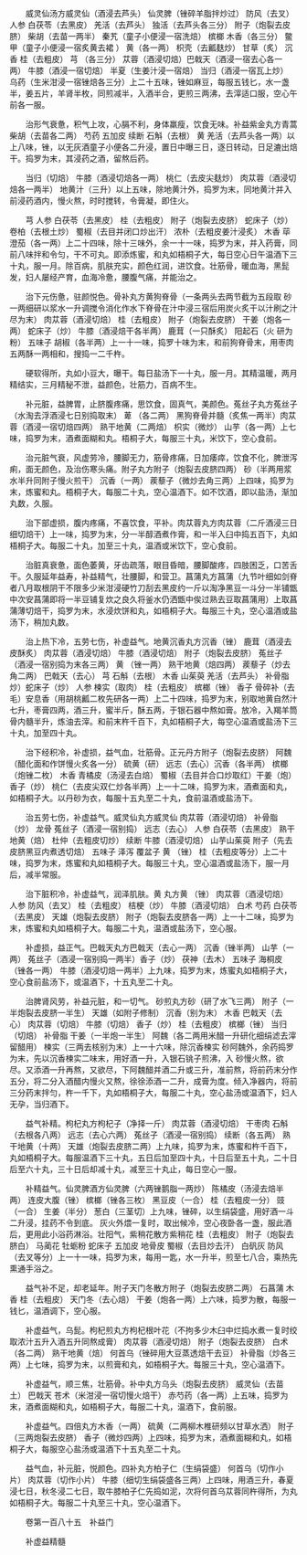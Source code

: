 <!-- { "loadSidebar": true } -->
　　威灵仙汤方威灵仙（酒浸去芦头） 仙灵脾（锉碎羊脂拌炒过） 防风（去叉） 人参 白茯苓（去黑皮） 羌活（去芦头） 独活（去芦头各三分） 附子（炮裂去皮脐） 柴胡（去苗一两半） 秦艽（童子小便浸一宿洗焙） 槟榔 木香（各三分） 鳖甲（童子小便浸一宿炙黄去裙 ） 黄（各一两） 枳壳（去瓤麸炒） 甘草（炙） 沉香 桂（去粗皮） 芎 （各三分） 苁蓉（酒浸切焙）巴戟天（酒浸一宿去心各一两） 牛膝（酒浸一宿切焙） 半夏（生姜汁浸一宿焙） 当归（酒浸一宿瓦上炒） 乌药（生米泔浸一宿锉焙各三分）上二十五味，锉如麻豆，每服五钱匕，水一盏半，姜五片，羊肾半枚，同煎减半，入酒半合，更煎三两沸，去滓适口服，空心午前各一服。

　　治形气衰惫，积气上攻，心膈不利，身体羸瘦，饮食无味。补益紫金丸方青蒿 柴胡（去苗各二两） 芍药 五加皮 续断 石斛（去根） 黄 羌活（去芦头各一两）以上八味，锉，以无灰酒童子小便各二升浸，置日中曝三日，逐日转动，日足漉出焙干。捣罗为末，其浸药之酒，留熬后药。

　　当归（切焙） 牛膝（酒浸切焙各一两） 桃仁（去皮尖麸炒） 肉苁蓉（酒浸切焙各一两半） 地黄汁（三升）以上五味，除地黄汁外，捣罗为末，同地黄汁并入前浸药酒内，慢火熬，时时搅转，令膏凝，即住火。

　　芎 人参 白茯苓（去黑皮） 桂（去粗皮） 附子（炮裂去皮脐） 蛇床子（炒） 卷柏（去根土炒） 蜀椒（去目并闭口炒出汗） 浓朴（去粗皮姜汁浸炙） 木香 荜澄茄（各一两）上二十四味，除十三味外，余一十一味，捣罗为末，并入药膏，同前八味拌和令匀，干不可丸。即添炼蜜，和丸如梧桐子大，每日空心日午温酒下三十丸，服一月。除百病，肌肤充实，颜色红润，进饮食。壮筋骨，暖血海，黑髭发，妇人屡经产育，血海冷惫，腰腹气痛，并能治之。

　　治下元伤惫，驻颜悦色。骨补丸方黄狗脊骨（一条两头去两节截为五段取 砂一两细研以浆水一升调搅令消化作水下脊骨在汁中浸三宿后用炭火炙干以汁刷之汁尽为末） 肉苁蓉（酒浸切焙） 桂（去粗皮） 附子（炮裂去皮脐） 干姜（炮各一两） 蛇床子（炒） 牛膝（酒浸焙干各半两） 鹿茸（一只酥炙） 阳起石（火 研为粉） 五味子 胡椒（各半两）上一十一味，捣罗十味为末，和前狗脊骨末，用枣肉五两酥一两相和，搜捣一二千杵。

　　硬软得所，丸如小豆大，曝干。每日盐汤下一十丸，服一月。其精温暖，两月精结实，三月精秘不泄，益颜色，壮筋力，百病不生。

　　补元脏，益脾胃，止脐腹疼痛，思饮食，固真气，美颜色。菟丝子丸方菟丝子（水淘去浮酒浸七日别捣取末） 萆 （各二两） 黑狗脊骨并髓（炙焦一两半）肉苁蓉（酒浸一宿切焙四两） 熟干地黄（二两焙） 枳实（微炒） 山芋（各一两）上七味，捣罗为末，酒煮面糊和丸。梧桐子大，每服三十丸，米饮下，空心食前。

　　治元脏气衰，风虚劳冷，腰脚无力，筋骨疼痛，日加痿瘁，饮食不化，脾泄泻痢，面无颜色，及治伤寒头痛。附子丸方附子（炮裂去皮脐四两） 砂（半两用浆水半升同附子慢火煎干） 沉香（一两） 蒺藜子（微炒去角三两）上四味，捣罗为末，炼蜜和丸。梧桐子大，每服二十丸，空心温酒下。如不饮酒，即以盐汤，渐加丸数，久服。

　　治下部虚损，腹内疼痛，不喜饮食，平补。肉苁蓉丸方肉苁蓉（二斤酒浸三日细切焙干）上一味，捣罗为末，分一半醇酒煮作膏，和一半入臼中捣五百下，丸如梧桐子大。每服二十丸，加至三十丸，温酒或米饮下，空心食前。

　　治脏真衰惫，面色萎黄，牙齿疏落，眼目昏暗，腰脚酸疼，四肢困乏，口苦舌干。久服延年益寿，补益精气，壮腰脚，和营卫。菖蒲丸方菖蒲（九节叶细如剑脊者八月取根阴干不限多少米泔浸硬竹刀刮去黑皮约一斤以淘净黑豆一斗分一半铺甑中次安菖蒲即将一半豆铺复炊之良久将釜水仍洒甑中俟过熟去豆取菖蒲用）上取菖蒲薄切焙干，捣罗为末，水浸炊饼和丸，如梧桐子大。每服三十丸，空心温酒或盐汤下，稍加丸数。

　　治上热下冷，五劳七伤，补虚益气。地黄沉香丸方沉香（锉） 鹿茸（酒浸去皮酥炙） 肉苁蓉（酒浸切焙） 牛膝（酒浸切焙） 附子（炮裂去皮脐） 菟丝子（酒浸一宿别捣为末各三两） 黄 （锉一两） 熟干地黄（焙四两） 蒺藜子（炒去角二两） 巴戟天（去心） 芎 石斛（去根） 木香 山茱萸 羌活（去芦头） 补骨脂炒）蛇床子（炒） 人参 楝实（取肉） 桂（去粗皮） 槟榔（锉） 香子 骨碎补（去毛）安息香（用胡桃瓤二枚先研各一两）上二十四味，捣罗为末，别取地黄自然汁七升，枣膏四两，酒三升，蜜半斤，酥五两，于银石器中熬如膏。放冷，入羯羊筒骨内髓半升，炼油去滓。和前末杵千百下，丸如梧桐子大，每空心温酒或盐汤下三十丸，加至四十丸。

　　治下经积冷，补虚损，益气血，壮筋骨。正元丹方附子（炮裂去皮脐） 阿魏（醋化面和作饼慢火炙各一分） 硫黄（研） 远志（去心）沉香（各半两） 槟榔（炮锉二枚） 木香 青橘皮（汤浸去白焙） 蜀椒（去目并合口炒取红）干姜（炮） 香子（炒） 桃仁（去皮尖双仁炒各半两）上一十二味，捣罗为末，酒煮面和丸，如梧桐子大。以丹砂为衣，每服十五丸至二十丸，食前温酒或盐汤下。

　　治五劳七伤，补虚益气。威灵仙丸方威灵仙 肉苁蓉（酒浸切焙） 补骨脂（炒） 龙骨 菟丝子（酒浸一宿别捣） 远志（去心） 人参 白茯苓（去黑皮） 熟干地黄（焙） 杜仲（去粗皮切炒） 续断 牛膝（酒浸切焙） 山芋山茱萸 附子（先去皮脐黑豆内煮透切焙） 五味子 泽泻 覆盆子 黄 （锉） 桂（去粗皮等分）上二十味，捣罗为末，炼蜜和丸如梧桐子大。每服三十丸，空心温酒或盐汤下，服一月后，减半常服。

　　治下脏积冷，补虚益气，润泽肌肤。黄 丸方黄 （锉） 肉苁蓉（酒浸切焙） 人参 防风（去叉） 桂（去粗皮） 桔梗（炒） 牛膝（酒浸切焙） 白术 芍药 白茯苓（去黑皮） 天雄（炮裂去皮脐） 附子（炮裂去皮脐各一两）上一十二味，捣罗为末，炼蜜和丸如梧桐子大。每服二十丸，温酒或盐汤下，空心服。

　　补虚损，益正气。巴戟天丸方巴戟天（去心一两） 沉香（锉半两） 山芋（一两） 菟丝子（酒浸一宿别捣一两半）香子（炒） 茯神（去木） 五味子 海桐皮（锉各一两） 牛膝（酒浸切焙一两半）上九味，捣罗为末，炼蜜丸如梧桐子大，空心食前盐汤下，或温酒下，十五丸至二十丸。

　　治脾肾风劳，补益元脏，和一切气。 砂煎丸方砂（研了水飞三两） 附子（一半炮裂去皮脐一半生） 天雄（如附子修制） 沉香（别为末） 木香 巴戟天（去心） 肉苁蓉（切焙） 牛膝（切焙） 香子（炒） 桂（去粗皮） 槟榔（锉） 当归（切焙） 补骨脂 干姜（一半炮一半生） 阿魏（各二两用米醋一升研化细绢滤去滓留醋用） 楝实（三两去核别为末）上一十六味，除沉香楝实 砂阿魏外，余药捣罗为末，先以沉香楝实二味末，用好酒一升，入银石铫子煎沸，入 砂慢火熬，欲尽。又添酒一升再熬，又欲尽，下阿魏醋并酒二升或三升，准前熬，将前药末分作五分，将二分入酒醋内慢火又熬，徐徐添酒一二升，成膏为度。倾入净器内，将前三分药末拌匀，杵一千下，丸如梧桐子大，每服二十丸，空心盐汤或温酒下，妇人无孕，当归酒下。

　　益气补精。枸杞丸方枸杞子（净择一斤） 肉苁蓉（酒浸切焙） 干枣肉 石斛（去根各八两） 远志（去心六两） 菟丝子（酒浸一宿别捣） 续断（各五两） 熟干地黄（十两） 天雄（炮裂去皮脐二两）上九味，捣罗为末，炼蜜和杵千百下，丸如梧桐子大。每服温酒下三十丸，五日后加至四十丸，十日后至五十丸，二十日后至六十丸，三十日后却减十丸，减至三十丸止，每日空心一服。

　　补精益气。仙灵脾酒方仙灵脾（六两锉鹅脂一两炒） 陈橘皮（汤浸去焙半两） 连皮大腹（锉） 槟榔（锉各三枚） 黑豆皮（一合） 桂（去粗皮一分） 豉（一合） 生姜（半分） 葱白（三茎切）上九味，锉碎，以生绢袋盛，用好酒一斗二升浸，挂药不令到底。 灰火外煨一复时，取出候冷，空心夜卧各一盏，服此酒后，更用此小浴药淋浴。壮阳气，紫稍花散方紫稍花 桂（去粗皮） 附子（炮裂去脐白） 马蔺花 牡蛎粉 蛇床子 五加皮 地骨皮 蜀椒（去目炒去汗） 白矾灰 防风（去叉等分）上一十一味，捣罗为末，每用一匙，水一升半，煎至七八合，乘热先熏通手浴之。

　　益气补不足，却老延年。附子天门冬散方附子（炮裂去皮脐二两） 石菖蒲 木香 桂（去粗皮） 天门冬（去心焙） 干姜（炮各一两）上六味，捣罗为散，每服一钱匕，温酒调下，空心服。

　　补虚益气，乌髭。枸杞煎丸方枸杞根叶花（不拘多少木臼中烂捣水煮一复时绞取浓汁五升入酒五升同熬成膏） 肉苁蓉（酒浸切焙） 附子（炮裂去皮脐） 白术（各二两） 熟干地黄（焙） 何首乌（锉碎用大豆蒸透焙干去豆） 补骨脂（炒各三两）上七味，捣罗为末，以煎膏和丸，如梧桐子大。每服三十丸，空心温酒下。

　　补虚益气，顺三焦，壮筋骨。补中丸方乌头（炮裂去皮脐） 威灵仙（去苗土） 巴戟天 苍术（米泔浸一宿切慢火焙干） 赤芍药（各一两）上五味，捣罗为末，酒煮面糊和丸，如梧桐子大，每服二十丸，温酒下，食前服。

　　补虚益气。四倍丸方木香（一两） 硫黄（二两柳木椎研频以甘草水洒） 附子（三两炮裂去皮脐） 香子（微炒四两）上四味，捣罗为末，酒煮面糊和丸，如梧桐子大，每服空心盐汤或温酒下十五丸至二十丸。

　　益气血，补元脏，悦颜色。四补丸方柏子仁（生绢袋盛） 何首乌（切作小片） 肉苁蓉（切作小片） 牛膝（细切生绢袋盛各三两）上四味，用酒三升，春夏浸七日，秋冬浸二七日，取牛膝柏子仁先捣如泥，次将何首乌苁蓉同杵得所，为丸如梧桐子大。每服二十丸至三十丸，空心温酒下。

　　卷第一百八十五　补益门

　　补虚益精髓

